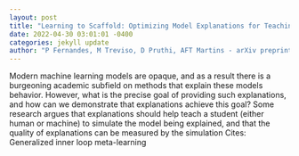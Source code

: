 ```yaml
--- 
layout: post 
title: "Learning to Scaffold: Optimizing Model Explanations for Teaching" 
date: 2022-04-30 03:01:01 -0400 
categories: jekyll update 
author: "P Fernandes, M Treviso, D Pruthi, AFT Martins - arXiv preprint arXiv , 2022" 
--- 
```

Modern machine learning models are opaque, and as a result there is a burgeoning academic subfield on methods that explain these models behavior. However, what is the precise goal of providing such explanations, and how can we demonstrate that explanations achieve this goal? Some research argues that explanations should help teach a student (either human or machine) to simulate the model being explained, and that the quality of explanations can be measured by the simulation Cites: Generalized inner loop meta-learning